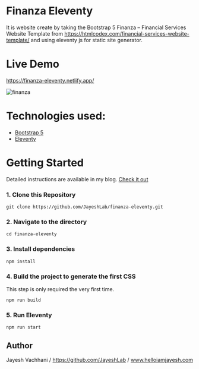 # Finanza Eleventy

It is website create by taking the Bootstrap 5 Finanza – Financial Services Website Template from https://htmlcodex.com/financial-services-website-template/ and using eleventy js for static site generator.

# Live Demo

https://finanza-eleventy.netlify.app/

![finanza](https://github.com/JayeshLab/finanza-eleventy/assets/36194663/aaa4b738-d2e0-44dc-8407-5e6d3cf7d30a)

# Technologies used:

- [Bootstrap 5](https://getbootstrap.com/docs/5.0/getting-started/introduction/)
- [Eleventy](https://www.11ty.dev/)

# Getting Started

Detailed instructions are available in my blog. [Check it out](https://blog.surjithctly.in/neat-stack-create-a-static-website-with-netlify-cms-eleventy-alpinejs-and-tailwindcss)

### 1\. Clone this Repository

```
git clone https://github.com/JayeshLab/finanza-eleventy.git
```

### 2\. Navigate to the directory

```
cd finanza-eleventy
```

### 3\. Install dependencies

```
npm install
```

### 4\. Build the project to generate the first CSS

This step is only required the very first time.

```
npm run build
```

### 5\. Run Eleventy

```
npm run start
```

## Author

Jayesh Vachhani / https://github.com/JayeshLab / www.helloiamjayesh.com
